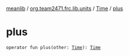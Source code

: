 [meanlib](../../index.md) / [org.team2471.frc.lib.units](../index.md) / [Time](index.md) / [plus](./plus.md)

# plus

`operator fun plus(other: `[`Time`](index.md)`): `[`Time`](index.md)